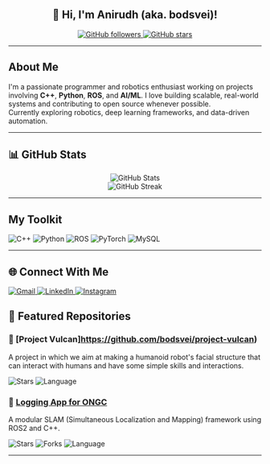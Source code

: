<h2 align="center">👋 Hi, I'm Anirudh (aka. bodsvei)!</h2>

<p align="center">
  <a href="https://github.com/bodsvei?tab=followers">
    <img src="https://img.shields.io/github/followers/bodsvei?style=flat&color=blue" alt="GitHub followers"/>
  </a>
  <a href="https://github.com/bodsvei?tab=repositories">
    <img src="https://img.shields.io/github/stars/bodsvei?style=flat&color=yellow" alt="GitHub stars"/>
  </a>
</p>

---

## About Me

I'm a passionate programmer and robotics enthusiast working on projects involving **C++**, **Python**, **ROS**, and **AI/ML**. I love building scalable, real-world systems and contributing to open source whenever possible.  
Currently exploring robotics, deep learning frameworks, and data-driven automation.

---

## 📊 GitHub Stats
<p align="center">
  <img src="https://github-readme-stats.vercel.app/api?username=bodsvei&theme=dark&show_icons=true" alt="GitHub Stats" />
  <br/>
  <img src="https://github-readme-streak-stats.herokuapp.com/?user=bodsvei&theme=dark&border=FEFEFE" alt="GitHub Streak" />
</p>

---

## My Toolkit

<p>
  <img alt="C++" src="https://img.shields.io/badge/C%2B%2B-00599C?style=for-the-badge&logo=c%2B%2B&logoColor=white"/>
  <img alt="Python" src="https://img.shields.io/badge/Python-FFD43B?style=for-the-badge&logo=python&logoColor=blue"/>
  <img alt="ROS" src="https://img.shields.io/badge/ROS-22314E?style=for-the-badge&logo=ros&logoColor=white"/>
  <img alt="PyTorch" src="https://img.shields.io/badge/PyTorch-F38020?style=for-the-badge&logo=pytorch&logoColor=white"/>
  <img alt="MySQL" src="https://img.shields.io/badge/MySQL-4ea94b?style=for-the-badge&logo=mysql&logoColor=white"/>
</p>

---

## 🌐 Connect With Me

<p>
  <a href="mailto:anirudhassa@gmail.com">
    <img alt="Gmail" src="https://img.shields.io/badge/Gmail-D14836?style=for-the-badge&logo=gmail&logoColor=white"/>
  </a>
  <a href="https://www.linkedin.com/in/anirudh-singh-air/">
    <img alt="LinkedIn" src="https://img.shields.io/badge/linkedin-%230077B5.svg?style=for-the-badge&logo=linkedin&logoColor=white"/>
  </a>
  <a href="https://instagram.com/bodsvei">
    <img alt="Instagram" src="https://img.shields.io/badge/instagram-E4405F?style=for-the-badge&logo=instagram&logoColor=white"/>
  </a>
</p>

## 🚀 Featured Repositories

### 🧠 [Project Vulcan]https://github.com/bodsvei/project-vulcan)
A project in which we aim at making a humanoid robot's facial structure that can interact with humans and have some simple skills and interactions.
<p>
  <img alt="Stars" src="https://img.shields.io/github/stars/bodsvei/project-vulcan?style=social">
  <img alt="Language" src="https://img.shields.io/github/languages/top/bodsvei/project-vulcan?color=informational">
</p>

### 🔧 [Logging App for ONGC](https://github.com/bodsvei/ONGC-logger-app)
A modular SLAM (Simultaneous Localization and Mapping) framework using ROS2 and C++.  
<p>
  <img alt="Stars" src="https://img.shields.io/github/stars/bodsvei/ONGC-logger-app?style=social">
  <img alt="Forks" src="https://img.shields.io/github/forks/bodsvei/ONGC-logger-app?style=social">
  <img alt="Language" src="https://img.shields.io/github/languages/top/bodsvei/ONGC-logger-app?color=informational">
</p>

---
